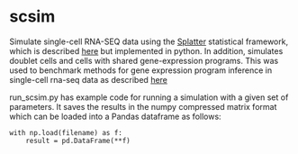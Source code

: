 # scsim
Simulate single-cell RNA-SEQ data using the [Splatter](https://github.com/Oshlack/splatter) statistical framework, which is described [here](https://genomebiology.biomedcentral.com/articles/10.1186/s13059-017-1305-0) but implemented in python. In addition, simulates doublet cells and cells with shared gene-expression programs. This was used to benchmark methods for gene expression program inference in single-cell rna-seq data as described [here](https://www.biorxiv.org/content/early/2018/10/07/310599)

run_scsim.py has example code for running a simulation with a given set of parameters. It saves the results in the numpy compressed matrix format which can be loaded into a Pandas dataframe as follows:

    with np.load(filename) as f:
        result = pd.DataFrame(**f)

